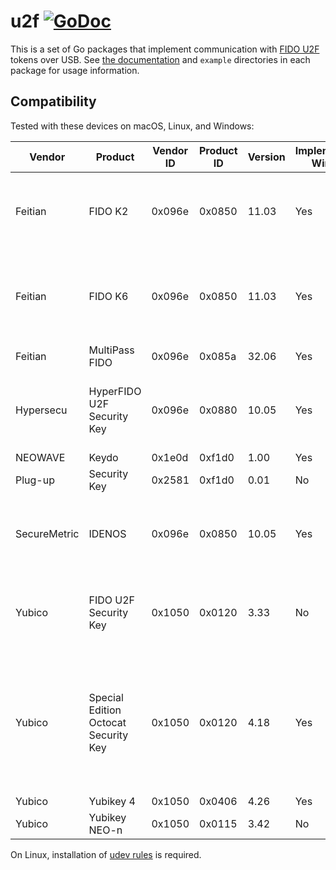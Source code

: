 # u2f [![GoDoc](https://godoc.org/github.com/flynn/u2f?status.svg)](https://godoc.org/github.com/flynn/u2f)

This is a set of Go packages that implement communication with [FIDO
U2F](https://fidoalliance.org/specifications/overview/) tokens over USB. See
[the documentation](https://godoc.org/github.com/flynn/u2f) and `example`
directories in each package for usage information.

## Compatibility

Tested with these devices on macOS, Linux, and Windows:

| Vendor | Product | Vendor ID | Product ID | Version | Implements Wink | Notes |
| ------ | ------- | --------- | ---------- | ------- | --------------- | ----- |
| Feitian | FIDO K2 | 0x096e | 0x0850 | 11.03 | Yes | Also known as Feitian ePass FIDO. |
| Feitian | FIDO K6 | 0x096e | 0x0850 | 11.03 | Yes | Also known as Feitian ePass FIDO Agile 2. |
| Feitian | MultiPass FIDO | 0x096e | 0x085a | 32.06 | Yes | |
| Hypersecu | HyperFIDO U2F Security Key | 0x096e | 0x0880 | 10.05 | Yes | Also known as Feitian FIDO K5. |
| NEOWAVE | Keydo | 0x1e0d | 0xf1d0 | 1.00 | Yes | |
| Plug-up | Security Key | 0x2581 | 0xf1d0 | 0.01 | No | |
| SecureMetric | IDENOS | 0x096e | 0x0850 | 10.05 | Yes | Also known as Feitian FIDO K4. |
| Yubico | FIDO U2F Security Key | 0x1050 | 0x0120 | 3.33 | No | White LED-backlit key icon on button. |
| Yubico | Special Edition Octocat Security Key | 0x1050 | 0x0120 | 4.18 | Yes | Green LED-backlit "y" icon on button, GitHub Octocat logo on the back. |
| Yubico | Yubikey 4 | 0x1050 | 0x0406 | 4.26 | Yes | |
| Yubico | Yubikey NEO-n | 0x1050 | 0x0115 | 3.42 | No | |

On Linux, installation of [udev
rules](https://github.com/Yubico/libu2f-host/blob/master/70-u2f.rules) is
required.
